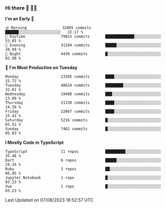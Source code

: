 ### Hi there 👋 🧑‍💻



<!--START_SECTION:waka-->
**I'm an Early 🐤** 

```text
🌞 Morning                32865 commits       ██████░░░░░░░░░░░░░░░░░░░   22.17 % 
🌆 Daytime                79813 commits       █████████████░░░░░░░░░░░░   53.85 % 
🌃 Evening                31104 commits       █████░░░░░░░░░░░░░░░░░░░░   20.99 % 
🌙 Night                  4430 commits        █░░░░░░░░░░░░░░░░░░░░░░░░   02.99 % 
```
📅 **I'm Most Productive on Tuesday** 

```text
Monday                   23305 commits       ████░░░░░░░░░░░░░░░░░░░░░   15.72 % 
Tuesday                  48624 commits       ████████░░░░░░░░░░░░░░░░░   32.81 % 
Wednesday                19408 commits       ███░░░░░░░░░░░░░░░░░░░░░░   13.09 % 
Thursday                 21330 commits       ████░░░░░░░░░░░░░░░░░░░░░   14.39 % 
Friday                   22867 commits       ████░░░░░░░░░░░░░░░░░░░░░   15.43 % 
Saturday                 5216 commits        █░░░░░░░░░░░░░░░░░░░░░░░░   03.52 % 
Sunday                   7462 commits        █░░░░░░░░░░░░░░░░░░░░░░░░   05.03 % 
```


**I Mostly Code in TypeScript** 

```text
TypeScript               11 repos            █████████░░░░░░░░░░░░░░░░   35.48 % 
Dart                     6 repos             █████░░░░░░░░░░░░░░░░░░░░   19.35 % 
Ruby                     2 repos             ██░░░░░░░░░░░░░░░░░░░░░░░   06.45 % 
Jupyter Notebook         1 repo              █░░░░░░░░░░░░░░░░░░░░░░░░   03.23 % 
Vue                      1 repo              █░░░░░░░░░░░░░░░░░░░░░░░░   03.23 % 
```




 Last Updated on 07/08/2023 19:52:57 UTC
<!--END_SECTION:waka-->


